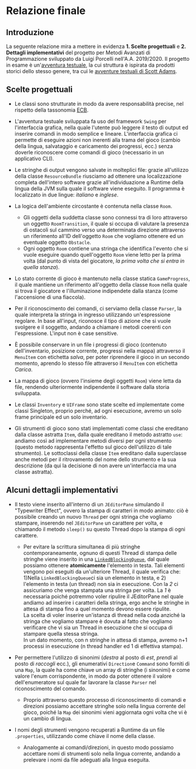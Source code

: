 # Relazione finale
## Introduzione
La seguente relazione mira a mettere in evidenza **1. Scelte progettuali** e **2. Dettagli implementativi** del progetto per Metodi Avanzati di Programmazione sviluppato da Luigi Porcelli nell'A.A. 2019/2020.
Il progetto in esame è un'[avventura testuale](https://it.wikipedia.org/wiki/Avventura_testuale), la cui struttura è ispirata da prodotti storici dello stesso genere, tra cui le [avventure testuali di Scott Adams](http://www.msadams.com/).  

## Scelte progettuali
- Le classi sono strutturate in modo da avere responsabilità precise, nel rispetto della tassonomia [ECB](https://en.wikipedia.org/wiki/Entity-control-boundary).
- L'avventura testuale sviluppata fa uso del framework `Swing` per l'interfaccia grafica, nella quale l'utente può leggere il testo di output ed inserire comandi in modo semplice e lineare. L'interfaccia grafica ci permette di eseguire azioni non inerenti alla trama del gioco (cambio della lingua, salvataggio e caricamento dei progressi, ecc.) senza doverle riconoscere come comandi di gioco (necessario in un applicativo CLI).

-  Le stringhe di output vengono salvate in molteplici file: grazie all'utilizzo della classe `ResourceBundle` riusciamo ad ottenere una localizzazione completa dell'intero software grazie all'individuazione a Runtime della lingua della JVM sulla quale il software viene eseguito. Il programma è localizzato in due lingue: *italiano* e *inglese*.

- La logica dell'ambiente circostante è contenuta nella classe `Room`. 
  - Gli oggetti della suddetta classe sono connessi tra di loro attraverso un oggetto `RoomTransition`, il quale si occupa di valutare la presenza di ostacoli sul cammino verso una determinata direzione attraverso un riferimento all'ID dell'oggetto `Room` che vogliamo ottenere ed un eventuale oggetto `Obstacle`.
  - Ogni oggetto `Room` contiene una stringa che identifica l'evento che si vuole eseguire quando quell'oggetto `Room` viene letto per la prima volta (dal punto di vista del giocatore, *la prima volta che si entra in quella stanza*).

- Lo stato corrente di gioco è mantenuto nella classe statica `GameProgress`, il quale mantiene un riferimento all'oggetto della classe `Room` nella quale si trova il giocatore e l'illuminazione indipendete dalla stanza (come l'accensione di una fiaccola). 

- Per il riconoscimento dei comandi, ci serviamo della classe `Parser`, la quale interpreta la stringa in ingresso utilizzando un'espressione regolare. In base all'input, riconosce il tipo di azione che si vuole svolgere e il soggetto, andando a chiamare i metodi coerenti con l'espressione. L'input non è case sensitive.

- È possibile conservare in un file i progressi di gioco (contenuto dell'inventario, posizione corrente, progressi nella mappa) attraverso il `MenuItem` con etichetta *salva*, per poter riprendere il gioco in un secondo momento, aprendo lo stesso file attraverso il `MenuItem` con etichetta *Carica*.

- La mappa di gioco (ovvero l'insieme degli oggetti `Room`) viene letta da file, rendendo ulteriormente indipendente il software dalla storia sviluppata.

- Le classi `Inventory` e `UIFrame` sono state scelte ed implementate come classi Singleton, proprio perché, ad ogni esecuzione, avremo un solo frame principale ed un solo inventario.

- Gli strumenti di gioco sono stati implementati come classi che ereditano dalla classe astratta `Item`, dalla quale ereditano il metodo astratto `use`: andiamo così ad implementare metodi diversi per ogni strumento (questo metodo rappresenta l'effetto sul gioco dell'utilizzo di tale strumento). Le sottoclassi della classe `Item` ereditano dalla superclasse anche metodi per il ritrovamento del nome dello strumento e la sua descrizione (da qui la decisione di non avere un'interfaccia ma una classe astratta).
## Alcuni dettagli implementativi

- Il testo viene inserito all'interno di un `JEditorPane` simulando il "Typewriter Effect", ovvero la stampa di caratteri in modo animato: ciò è possibile creando un nuovo `Thread` per ogni stringa che vogliamo stampare, inserendo nel `JEditorPane` un carattere per volta, e chiamando il metodo `sleep()` su questo Thread dopo la stampa di ogni carattere.
	- Per evitare la scrittura simultanea di più stringhe contemporaneamente, ognuno di questi Thread di stampa delle stringhe viene inserito in una [`LinkedBlockingQueue`](https://docs.oracle.com/javase/7/docs/api/java/util/concurrent/LinkedBlockingQueue.html), dal quale possiamo ottenere **atomicamente** l'elemento in testa. Tali elementi vengono poi eseguiti da un'ulteriore Thread, il quale verifica che: 1)Nella `LinkedBlockingQueue`ci sia un elemento in testa, e 2) l'elemento in testa (un thread) non sia in esecuzione. Con la *2* ci assicuriamo che venga stampata una stringa per volta. La *1* è necessaria poiché potremmo voler ripulire il JEditorPane nel quale andiamo ad inserire i caratteri della stringa, ergo anche le stringhe in attesa di stampa fino a quel momento devono essere ripulite.  
La scelta di voler inserire un'istanza di thread nella coda anziché la stringa che vogliamo stampare è dovuta al fatto che vogliamo verificare che vi sia un Thread in esecuzione che si occupa di stampare quella stessa stringa.  
In un dato momento, con n stringhe in attesa di stampa, avremo n+1 processi in esecuzione (n thread handler ed 1 di effettiva stampa).

- Per permettere l'utilizzo di sinonimi (*destra* al posto di *est*, *prendi* al posto di *raccogli* ecc.), gli enumerativi `Direction`e `Command` sono forniti di una `Map`, la quale ha come chiave un array di stringhe (i sinonimi) e come valore l'enum corrispondente, in modo da poter ottenere il valore dell'enumeratore sul quale far lavorare la classe `Parser` nel riconoscimento del comando. 
  - Proprio attraverso questo processo di riconoscimento di comandi e direzioni possiamo accettare stringhe solo nella lingua corrente del gioco, poiché la `Map` dei sinonimi vieni aggiornata ogni volta che vi è un cambio di lingua.
- I nomi degli strumenti vengono recuperati a Runtime da un file `.properties`, utilizzando come chiave il nome della classe. 
   - Analogamente ai comandi/direzioni, in questo modo possiamo accettare nomi di strumenti solo nella lingua corrente, andando a prelevare i nomi da file adeguati alla lingua eseguita.
